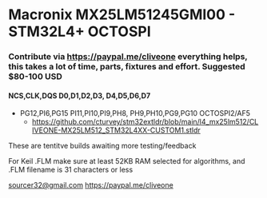 # Macronix MX25LM51245GMI00 - STM32L4+ OCTOSPI
### Contribute via   https://paypal.me/cliveone  everything helps, this takes a lot of time, parts, fixtures and effort. Suggested $80-100 USD

#### NCS,CLK,DQS D0,D1,D2,D3, D4,D5,D6,D7

  * PG12,PI6,PG15 PI11,PI10,PI9,PH8, PH9,PH10,PG9,PG10  OCTOSPI2/AF5
     *  https://github.com/cturvey/stm32extldr/blob/main/l4_mx25lm512/CLIVEONE-MX25LM512_STM32L4XX-CUSTOM1.stldr

These are tentitve builds awaiting more testing/feedback

For Keil .FLM make sure at least 52KB RAM selected for algorithms, and .FLM filename is 31 characters or less

 sourcer32@gmail.com
 https://paypal.me/cliveone
